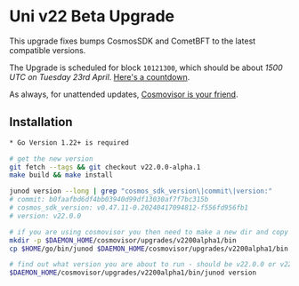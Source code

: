 # Uni v22 Beta Upgrade

This upgrade fixes bumps CosmosSDK and CometBFT to the latest compatible versions.

The Upgrade is scheduled for block `10121300`, which should be about _1500 UTC on Tuesday 23rd April_. [Here's a countdown](https://explorer.stavr.tech/Juno-Testnet/block/10121300).

As always, for unattended updates, [Cosmovisor is your friend](https://docs.cosmos.network/main/build/tooling/cosmovisor).

## Installation

```bash
* Go Version 1.22+ is required

# get the new version
git fetch --tags && git checkout v22.0.0-alpha.1
make build && make install

junod version --long | grep "cosmos_sdk_version\|commit\|version:"
# commit: b0faafbd6df4bb03940d99df13030af7f7bc315b
# cosmos_sdk_version: v0.47.11-0.20240417094812-f556fd956fb1
# version: v22.0.0

# if you are using cosmovisor you then need to make a new dir and copy this new binary
mkdir -p $DAEMON_HOME/cosmovisor/upgrades/v2200alpha1/bin
cp $HOME/go/bin/junod $DAEMON_HOME/cosmovisor/upgrades/v2200alpha1/bin

# find out what version you are about to run - should be v22.0.0 or v22.0.0-alpha1 (they are the same)
$DAEMON_HOME/cosmovisor/upgrades/v2200alpha1/bin/junod version
```
